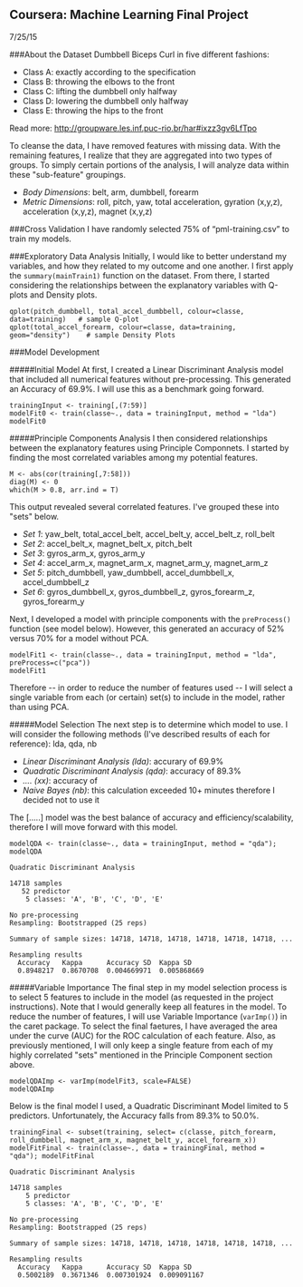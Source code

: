 ## Coursera: Machine Learning Final Project
7/25/15

###About the Dataset
Dumbbell Biceps Curl in five different fashions:
- Class A: exactly according to the specification 
- Class B: throwing the elbows to the front 
- Class C: lifting the dumbbell only halfway
- Class D: lowering the dumbbell only halfway
- Class E: throwing the hips to the front

Read more: http://groupware.les.inf.puc-rio.br/har#ixzz3gv6LfTpo

To cleanse the data, I have removed features with missing data. With the remaining features, I realize that they are aggregated into two types of groups. To simply certain portions of the analysis, I will analyze data within these "sub-feature" groupings. 
- *Body Dimensions*: belt, arm, dumbbell, forearm
- *Metric Dimensions*: roll, pitch, yaw, total acceleration, gyration (x,y,z), acceleration (x,y,z), magnet (x,y,z)


###Cross Validation
I have randomly selected 75% of “pml-training.csv” to train my models. 

###Exploratory Data Analysis
Initially, I would like to better understand my variables, and how they related to my outcome and one another. I first apply the `summary(mainTrain1)` function on the dataset. From there, I started considering the relationships between the explanatory variables with Q-plots and Density plots.
```
qplot(pitch_dumbbell, total_accel_dumbbell, colour=classe, data=training)   # sample Q-plot
qplot(total_accel_forearm, colour=classe, data=training, geom="density")    # sample Density Plots
```

###Model Development

#####Initial Model
At first, I created a Linear Discriminant Analysis model that included all numerical features without pre-processing. This generated an Accuracy of 69.9%. I will use this as a benchmark going forward. 

```
trainingInput <- training[,(7:59)]
modelFit0 <- train(classe~., data = trainingInput, method = "lda")
modelFit0
```

#####Principle Components Analysis
I then considered relationships between the explanatory features using Principle Componnets. I started by finding the most correlated variables among my potential features. 
```
M <- abs(cor(training[,7:58]))
diag(M) <- 0
which(M > 0.8, arr.ind = T)
```
This output revealed several correlated features. I've grouped these into "sets" below.
- *Set 1*: yaw_belt, total_accel_belt, accel_belt_y, accel_belt_z, roll_belt
- *Set 2*: accel_belt_x, magnet_belt_x, pitch_belt
- *Set 3*: gyros_arm_x, gyros_arm_y
- *Set 4*: accel_arm_x, magnet_arm_x, magnet_arm_y, magnet_arm_z
- *Set 5*: pitch_dumbbell, yaw_dumbbell, accel_dumbbell_x, accel_dumbbell_z
- *Set 6*: gyros_dumbbell_x, gyros_dumbbell_z, gyros_forearm_z, gyros_forearm_y

Next, I developed a model with principle components with the `preProcess()` function (see model below). However, this generated an accuracy of 52% versus 70% for a model without PCA. 
```
modelFit1 <- train(classe~., data = trainingInput, method = "lda", preProcess=c("pca"))
modelFit1
```
Therefore -- in order to reduce the number of features used -- I will select a single variable from each (or certain) set(s) to include in the model, rather than using PCA. 

#####Model Selection
The next step is to determine which model to use. I will consider the following methods (I've described results of each for reference): lda, qda, nb
- *Linear Discriminant Analysis (lda)*: accurary of 69.9%
- *Quadratic Discriminant Analysis (qda)*: accuracy of 89.3%
- *.... (xx)*: accuracy of
- *Naive Bayes (nb)*: this calculation exceeded 10+ minutes therefore I decided not to use it

The [.....] model was the best balance of accuracy and efficiency/scalability, therefore I will move forward with this model.
```
modelQDA <- train(classe~., data = trainingInput, method = "qda"); modelQDA

Quadratic Discriminant Analysis 

14718 samples
   52 predictor
    5 classes: 'A', 'B', 'C', 'D', 'E' 

No pre-processing
Resampling: Bootstrapped (25 reps) 

Summary of sample sizes: 14718, 14718, 14718, 14718, 14718, 14718, ... 

Resampling results
  Accuracy   Kappa      Accuracy SD  Kappa SD   
  0.8948217  0.8670708  0.004669971  0.005868669
```

#####Variable Importance
The final step in my model selection process is to select 5 features to include in the model (as requested in the project instructions). Note that I would generally keep all features in the model. To reduce the number of features, I will use Variable Importance (`varImp()`) in the caret package. To select the final faetures, I have averaged the area under the curve (AUC) for the ROC calculation of each feature. Also, as previously mentioned, I will only keep a single feature from each of my highly correlated "sets" mentioned in the Principle Component section above. 
```
modelQDAImp <- varImp(modelFit3, scale=FALSE)
modelQDAImp
```

Below is the final model I used, a Quadratic Discriminant Model limited to 5 predictors. Unfortunately, the Accuracy falls from 89.3% to 50.0%. 

```
trainingFinal <- subset(training, select= c(classe, pitch_forearm, roll_dumbbell, magnet_arm_x, magnet_belt_y, accel_forearm_x))
modelFitFinal <- train(classe~., data = trainingFinal, method = "qda"); modelFitFinal

Quadratic Discriminant Analysis 

14718 samples
    5 predictor
    5 classes: 'A', 'B', 'C', 'D', 'E' 

No pre-processing
Resampling: Bootstrapped (25 reps) 

Summary of sample sizes: 14718, 14718, 14718, 14718, 14718, 14718, ... 

Resampling results
  Accuracy   Kappa      Accuracy SD  Kappa SD   
  0.5002189  0.3671346  0.007301924  0.009091167
```






